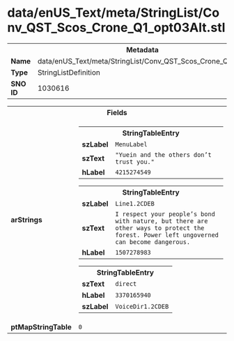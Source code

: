 <h1>data/enUS_Text/meta/StringList/Conv_QST_Scos_Crone_Q1_opt03Alt.stl</h1><table><tr><th colspan="100%">Metadata</th></tr><tr><td><b>Name</b></td><td>data/enUS_Text/meta/StringList/Conv_QST_Scos_Crone_Q1_opt03Alt.stl</td></tr><tr><td><b>Type</b></td><td>StringListDefinition</td></tr><tr><td><b>SNO ID</b></td><td>1030616</td></tr></table>

<table><tr><th colspan="100%">Fields</th></tr><tr><td><b>arStrings</b></td><td><table><tr><th colspan="100%">StringTableEntry</th></tr><tr><td><b>szLabel</b></td><td><code>MenuLabel</code></td></tr><tr><td><b>szText</b></td><td><code>"Yuein and the others don’t trust you."</code></td></tr><tr><td><b>hLabel</b></td><td><code>4215274549</code></td></tr></table>


<table><tr><th colspan="100%">StringTableEntry</th></tr><tr><td><b>szLabel</b></td><td><code>Line1.2CDEB</code></td></tr><tr><td><b>szText</b></td><td><code>I respect your people’s bond with nature, but there are other ways to protect the forest. Power left ungoverned can become dangerous.</code></td></tr><tr><td><b>hLabel</b></td><td><code>1507278983</code></td></tr></table>


<table><tr><th colspan="100%">StringTableEntry</th></tr><tr><td><b>szText</b></td><td><code>direct</code></td></tr><tr><td><b>hLabel</b></td><td><code>3370165940</code></td></tr><tr><td><b>szLabel</b></td><td><code>VoiceDir1.2CDEB</code></td></tr></table>


</td></tr><tr><td><b>ptMapStringTable</b></td><td><code>0</code></td></tr></table>

